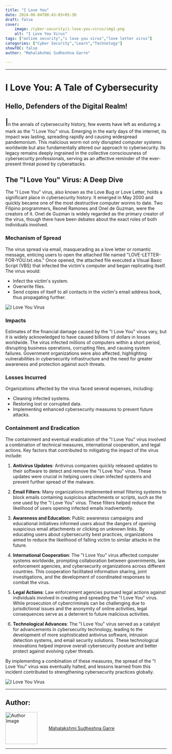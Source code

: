 ```yaml
---
title: "I Love You"
date: 2024-06-04T00:43:03+05:30
draft: false
cover:
    image: /cyber-security/i-love-you-virus/img1.png
    alt: "I Love You Virus"
tags: ["online security","i love you virus","love letter virus"]
categories: ["Cyber Security","Learn","Technology"]
showTOC: false
author: "Mahalakshmi Sudheshna Garre"

---
```

***
# I Love You: A Tale of Cybersecurity


## Hello, Defenders of the Digital Realm!

<span style="font-size:xx-large;">I</span>n the annals of cybersecurity history, few events have left as enduring a mark as the "I Love You" virus. Emerging in the early days of the internet, its impact was lasting, spreading rapidly and causing widespread pandemonium. This malicious worm not only disrupted computer systems worldwide but also fundamentally altered our approach to cybersecurity. Its legacy remains deeply ingrained in the collective consciousness of cybersecurity professionals, serving as an affective reminder of the ever-present threat posed by cyberattacks.

## The "I Love You" Virus: A Deep Dive

The "I Love You" virus, also known as the Love Bug or Love Letter, holds a significant place in cybersecurity history. It emerged in May 2000 and quickly became one of the most destructive computer worms to date. Two Filipino programmers, Reonel Ramones and Onel de Guzman, were the creators of it. Onel de Guzman is widely regarded as the primary creator of the virus, though there have been debates about the exact roles of both individuals involved.

### Mechanism of Spread

The virus spread via email, masquerading as a love letter or romantic message, enticing users to open the attached file named "LOVE-LETTER-FOR-YOU.txt.vbs." Once opened, the attached file executed a Visual Basic Script (VBS) that infected the victim's computer and began replicating itself. The virus would:
- Infect the victim's system.
- Overwrite files.
- Send copies of itself to all contacts in the victim's email address book, thus propagating further.


![I Love You Virus](/learn/i-love-you-virus/img2.png)

### Impacts

Estimates of the financial damage caused by the "I Love You" virus vary, but it is widely acknowledged to have caused billions of dollars in losses worldwide. The virus infected millions of computers within a short period, disrupting business operations, corrupting files, and causing system failures. Government organizations were also affected, highlighting vulnerabilities in cybersecurity infrastructure and the need for greater awareness and protection against such threats.

### Losses Incurred

Organizations affected by the virus faced several expenses, including:
- Cleaning infected systems.
- Restoring lost or corrupted data.
- Implementing enhanced cybersecurity measures to prevent future attacks.

### Containment and Eradication

The containment and eventual eradication of the "I Love You" virus involved a combination of technical measures, international cooperation, and legal actions. Key factors that contributed to mitigating the impact of the virus include:

1. **Antivirus Updates**: Antivirus companies quickly released updates to their software to detect and remove the "I Love You" virus. These updates were crucial in helping users clean infected systems and prevent further spread of the malware.

2. **Email Filters**: Many organizations implemented email filtering systems to block emails containing suspicious attachments or scripts, such as the one used by the "I Love You" virus. These filters helped reduce the likelihood of users opening infected emails inadvertently.

3. **Awareness and Education**: Public awareness campaigns and educational initiatives informed users about the dangers of opening suspicious email attachments or clicking on unknown links. By educating users about cybersecurity best practices, organizations aimed to reduce the likelihood of falling victim to similar attacks in the future.

4. **International Cooperation**: The "I Love You" virus affected computer systems worldwide, prompting collaboration between governments, law enforcement agencies, and cybersecurity organizations across different countries. This cooperation facilitated information sharing, joint investigations, and the development of coordinated responses to combat the virus.

5. **Legal Actions**: Law enforcement agencies pursued legal actions against individuals involved in creating and spreading the "I Love You" virus. While prosecution of cybercriminals can be challenging due to jurisdictional issues and the anonymity of online activities, legal consequences serve as a deterrent to future malicious activities.

6. **Technological Advances**: The "I Love You" virus served as a catalyst for advancements in cybersecurity technology, leading to the development of more sophisticated antivirus software, intrusion detection systems, and email security solutions. These technological innovations helped improve overall cybersecurity posture and better protect against evolving cyber threats.

By implementing a combination of these measures, the spread of the "I Love You" virus was eventually halted, and lessons learned from this incident contributed to strengthening cybersecurity practices globally.

![I Love You Virus](/learn/i-love-you-virus/img3.png)

---

## Author:

<div id="authorCard" style="display: flex;align-items: center">
    <img src="https://www.spokeneagle.com/cyber-security/i-love-you-virus/author-image.png" alt="Author Image" style="float: left; width: 100px; height: 100px;margin-right: 10px">
    <a href="https://www.linkedin.com/in/mahalakshmi-sudheshna-garre-457b61227/" target="_blank" style="margin-left: 5%; display: block;">Mahalakshmi Sudheshna Garre</a>
</div>

---
